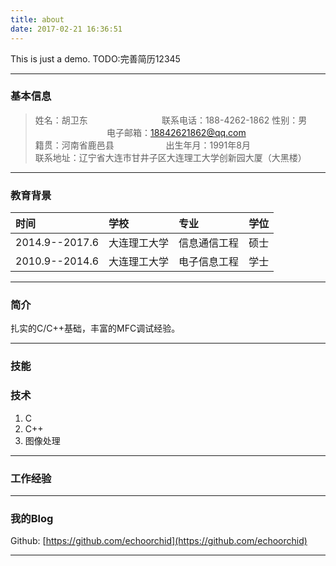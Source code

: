 ```yaml
---
title: about
date: 2017-02-21 16:36:51
---
```

This is just a demo.
TODO:完善简历12345

------

### 基本信息
> 姓名：胡卫东		&#160; &#160; &#160; &#160;&#160; &#160; &#160; &#160;	&#160; &#160; &#160; &#160;&#160; &#160; &#160; &#160;联系电话：188-4262-1862
> 性别：男			&#160; &#160; &#160; &#160;&#160; &#160; &#160; &#160;&#160; &#160; &#160; &#160;&#160; &#160; &#160; &#160;&#160; &#160; &#160; &#160;电子邮箱：18842621862@qq.com  
> 籍贯：河南省鹿邑县&#160; &#160; &#160; &#160;&#160; &#160; &#160; &#160;&#160; &#160; &#160; &#160;出生年月：1991年8月                     	
> 联系地址：辽宁省大连市甘井子区大连理工大学创新园大厦（大黑楼）       

------

### 教育背景 
	
| 时间 | 学校 | 专业 | 学位 |
|:-------|:-------|:-------|:-------|
| 2014.9--2017.6 | 大连理工大学 | 信息通信工程 |硕士 |
| 2010.9--2014.6 | 大连理工大学 | 电子信息工程 |学士 | 

-------

### 简介 

扎实的C/C++基础，丰富的MFC调试经验。

------

### 技能 


### 技术 

1. C
2. C++
3. 图像处理

------

### 工作经验 


------

### 我的Blog 

Github: [https://github.com/echoorchid](https://github.com/echoorchid)  

------